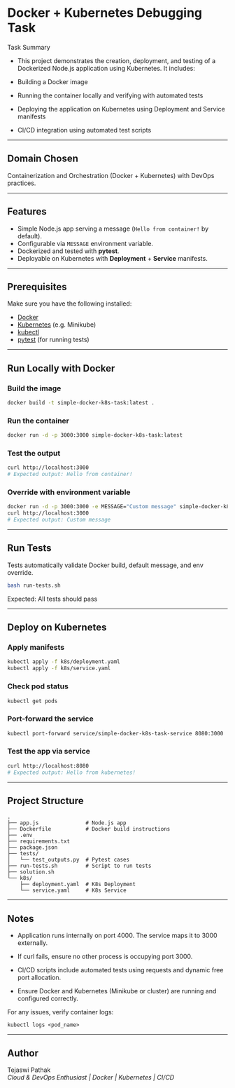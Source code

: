 # Docker + Kubernetes Debugging Task

Task Summary

- This project demonstrates the creation, deployment, and testing of a Dockerized Node.js application using Kubernetes. It includes:

- Building a Docker image

- Running the container locally and verifying with automated tests

- Deploying the application on Kubernetes using Deployment and Service manifests

- CI/CD integration using automated test scripts

---
## Domain Chosen

Containerization and Orchestration (Docker + Kubernetes) with DevOps practices.

---
## Features
- Simple Node.js app serving a message (`Hello from container!` by default).
- Configurable via `MESSAGE` environment variable.
- Dockerized and tested with **pytest**.
- Deployable on Kubernetes with **Deployment** + **Service** manifests.

---

## Prerequisites
Make sure you have the following installed:
- [Docker](https://docs.docker.com/get-docker/)
- [Kubernetes](https://kubernetes.io/docs/tasks/tools/) (e.g. Minikube)
- [kubectl](https://kubernetes.io/docs/tasks/tools/)
- [pytest](https://docs.pytest.org/en/stable/) (for running tests)

---

## Run Locally with Docker

### Build the image
```bash
docker build -t simple-docker-k8s-task:latest .
```

### Run the container
```bash
docker run -d -p 3000:3000 simple-docker-k8s-task:latest
```

### Test the output
```bash
curl http://localhost:3000
# Expected output: Hello from container!
```

### Override with environment variable
```bash
docker run -d -p 3000:3000 -e MESSAGE="Custom message" simple-docker-k8s-task:latest
curl http://localhost:3000
# Expected output: Custom message
```

---

## Run Tests
Tests automatically validate Docker build, default message, and env override.

```bash
bash run-tests.sh
```

Expected: All tests should pass 

---

## Deploy on Kubernetes

### Apply manifests
```bash
kubectl apply -f k8s/deployment.yaml
kubectl apply -f k8s/service.yaml
```

### Check pod status
```bash
kubectl get pods
```

### Port-forward the service
```bash
kubectl port-forward service/simple-docker-k8s-task-service 8080:3000
```

### Test the app via service
```bash
curl http://localhost:8080
# Expected output: Hello from kubernetes!
```

---

## Project Structure
```
.
├── app.js               # Node.js app
├── Dockerfile           # Docker build instructions
├── .env
├── requirements.txt
├── package.json
├── tests/
│   └── test_outputs.py  # Pytest cases
├── run-tests.sh         # Script to run tests
├── solution.sh
└── k8s/
    ├── deployment.yaml  # K8s Deployment
    └── service.yaml     # K8s Service
```

---

## Notes

- Application runs internally on port 4000. The service maps it to 3000 externally.

- If curl fails, ensure no other process is occupying port 3000.

- CI/CD scripts include automated tests using requests and dynamic free port allocation.

- Ensure Docker and Kubernetes (Minikube or cluster) are running and configured correctly.

For any issues, verify container logs:
```
kubectl logs <pod_name>
```
---

## Author
Tejaswi Pathak  
*Cloud & DevOps Enthusiast | Docker | Kubernetes | CI/CD*
